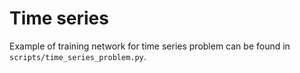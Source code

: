 Time series
===========

Example of training network for time series problem can be found in ``scripts/time_series_problem.py``.
